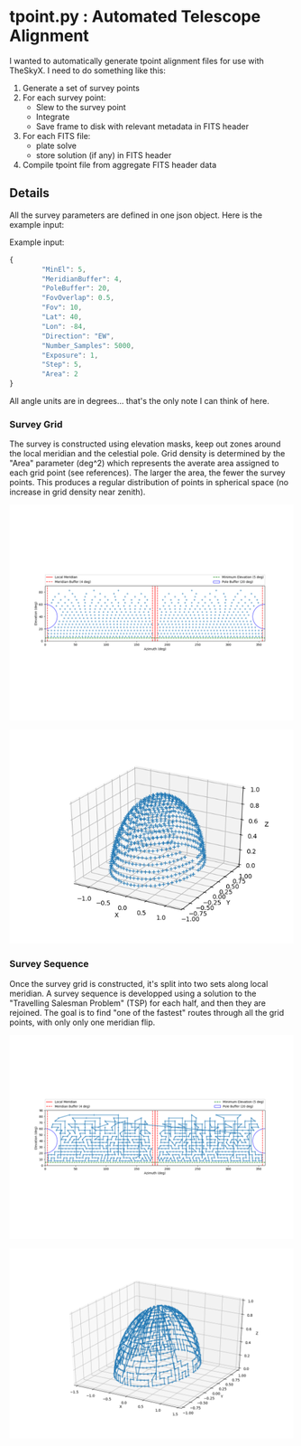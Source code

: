 # tpoint.py : Automated Telescope Alignment

I wanted to automatically generate tpoint alignment files for use with TheSkyX.  I need to do something like this:

1. Generate a set of survey points
2. For each survey point:
	* Slew to the survey point
	* Integrate
	* Save frame to disk with relevant metadata in FITS header
3. For each FITS file:
	* plate solve
	* store solution (if any) in FITS header
4. Compile tpoint file from aggregate FITS header data 

## Details

All the survey parameters are defined in one json object.  Here is the example input:

Example input:
```javascript
{
        "MinEl": 5,
        "MeridianBuffer": 4,
        "PoleBuffer": 20,
        "FovOverlap": 0.5,
        "Fov": 10,
        "Lat": 40,
        "Lon": -84,
        "Direction": "EW",
        "Number_Samples": 5000,
        "Exposure": 1,
        "Step": 5,
        "Area": 2
} 
```

All angle units are in degrees... that's the only note I can think of here.

### Survey Grid

The survey is constructed using elevation masks, keep out zones around the local meridian and the celestial pole.  Grid density is determined by the "Area" parameter (deg^2) which represents the averate area assigned to each grid point (see references).  The larger the area, the fewer the survey points.  This produces a regular distribution of points in spherical space (no increase in grid density near zenith).

![alt text](https://github.com/dam90/tpoint/blob/master/docs/images/survey_2D.png "2D Survey Plot")

![alt text](https://github.com/dam90/tpoint/blob/master/docs/images/survey_3D.png "2D Survey Plot")

### Survey Sequence

Once the survey grid is constructed, it's split into two sets along local meridian.  A survey sequence is developped using a solution to the "Travelling Salesman Problem" (TSP) for each half, and then they are rejoined.  The goal is to find "one of the fastest" routes through all the grid points, with only only one meridian flip.

![alt text](https://github.com/dam90/tpoint/blob/master/docs/images/tsp_2D.png "2D Path Plot")

![alt text](https://github.com/dam90/tpoint/blob/master/docs/images/tsp_3D.png "2D Path Plot")
